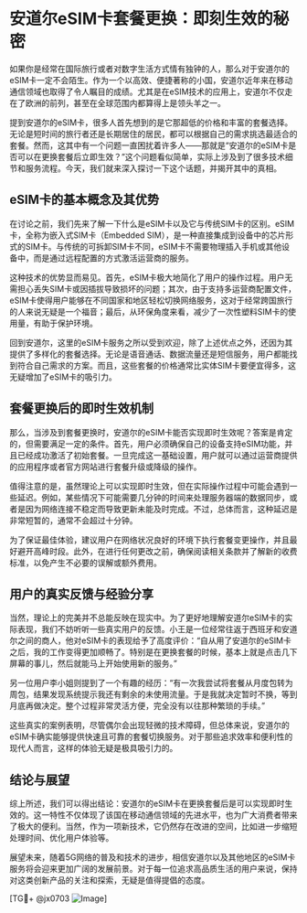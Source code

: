 # 安道尔eSIM卡套餐更换：即刻生效的秘密

如果你是经常在国际旅行或者对数字生活方式情有独钟的人，那么对于安道尔的eSIM卡一定不会陌生。作为一个以高效、便捷著称的小国，安道尔近年来在移动通信领域也取得了令人瞩目的成绩。尤其是在eSIM技术的应用上，安道尔不仅走在了欧洲的前列，甚至在全球范围内都算得上是领头羊之一。

提到安道尔的eSIM卡，很多人首先想到的是它那超低的价格和丰富的套餐选择。无论是短时间的旅行者还是长期居住的居民，都可以根据自己的需求挑选最适合的套餐。然而，这其中有一个问题一直困扰着许多人——那就是“安道尔的eSIM卡是否可以在更换套餐后立即生效？”这个问题看似简单，实际上涉及到了很多技术细节和服务流程。今天，我们就来深入探讨一下这个话题，并揭开其中的真相。

## eSIM卡的基本概念及其优势

在讨论之前，我们先来了解一下什么是eSIM卡以及它与传统SIM卡的区别。eSIM卡，全称为嵌入式SIM卡（Embedded SIM），是一种直接集成到设备中的芯片形式的SIM卡。与传统的可拆卸SIM卡不同，eSIM卡不需要物理插入手机或其他设备中，而是通过远程配置的方式激活运营商的服务。

这种技术的优势显而易见。首先，eSIM卡极大地简化了用户的操作过程。用户无需担心丢失SIM卡或因插拔导致损坏的问题；其次，由于支持多运营商配置文件，eSIM卡使得用户能够在不同国家和地区轻松切换网络服务，这对于经常跨国旅行的人来说无疑是一个福音；最后，从环保角度来看，减少了一次性塑料SIM卡的使用量，有助于保护环境。

回到安道尔，这里的eSIM卡服务之所以受到欢迎，除了上述优点之外，还因为其提供了多样化的套餐选择。无论是语音通话、数据流量还是短信服务，用户都能找到符合自己需求的方案。而且，这些套餐的价格通常比实体SIM卡要便宜得多，这无疑增加了eSIM卡的吸引力。

## 套餐更换后的即时生效机制

那么，当涉及到套餐更换时，安道尔的eSIM卡能否实现即时生效呢？答案是肯定的，但需要满足一定的条件。首先，用户必须确保自己的设备支持eSIM功能，并且已经成功激活了初始套餐。一旦完成这一基础设置，用户就可以通过运营商提供的应用程序或者官方网站进行套餐升级或降级的操作。

值得注意的是，虽然理论上可以实现即时生效，但在实际操作过程中可能会遇到一些延迟。例如，某些情况下可能需要几分钟的时间来处理服务器端的数据同步，或者是因为网络连接不稳定而导致更新未能及时完成。不过，总体而言，这种延迟是非常短暂的，通常不会超过十分钟。

为了保证最佳体验，建议用户在网络状况良好的环境下执行套餐变更操作，并且最好避开高峰时段。此外，在进行任何更改之前，确保阅读相关条款并了解新的收费标准，以免产生不必要的误解或额外费用。

## 用户的真实反馈与经验分享

当然，理论上的完美并不总能反映在现实中。为了更好地理解安道尔eSIM卡的实际表现，我们不妨听听一些真实用户的反馈。小王是一位经常往返于西班牙和安道尔之间的商人，他对eSIM卡的表现给予了高度评价：“自从用了安道尔的eSIM卡之后，我的工作变得更加顺畅了。特别是在更换套餐的时候，基本上就是点击几下屏幕的事儿，然后就能马上开始使用新的服务。”

另一位用户李小姐则提到了一个有趣的经历：“有一次我尝试将套餐从月度包转为周包，结果发现系统提示我还有剩余的未使用流量。于是我就决定暂时不换，等到月底再做决定。整个过程非常灵活方便，完全没有以往那种繁琐的手续。”

这些真实的案例表明，尽管偶尔会出现轻微的技术障碍，但总体来说，安道尔的eSIM卡确实能够提供快速且可靠的套餐切换服务。对于那些追求效率和便利性的现代人而言，这样的体验无疑是极具吸引力的。

## 结论与展望

综上所述，我们可以得出结论：安道尔的eSIM卡在更换套餐后是可以实现即时生效的。这一特性不仅体现了该国在移动通信领域的先进水平，也为广大消费者带来了极大的便利。当然，作为一项新技术，它仍然存在改进的空间，比如进一步缩短处理时间、优化用户体验等。

展望未来，随着5G网络的普及和技术的进步，相信安道尔以及其他地区的eSIM卡服务将会迎来更加广阔的发展前景。对于每一位追求高品质生活的用户来说，保持对这类创新产品的关注和探索，无疑是值得提倡的态度。

[TG💪+ @jx0703 ![Image](https://github.com/user-attachments/assets/dbca1d08-cadb-493c-b0ec-ad6f7a83f270)]